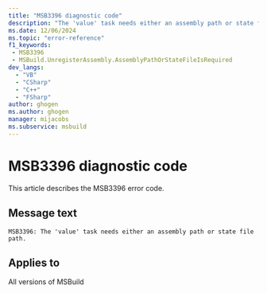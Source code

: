 ```yaml
---
title: "MSB3396 diagnostic code"
description: "The 'value' task needs either an assembly path or state file path."
ms.date: 12/06/2024
ms.topic: "error-reference"
f1_keywords:
 - MSB3396
 - MSBuild.UnregisterAssembly.AssemblyPathOrStateFileIsRequired
dev_langs:
  - "VB"
  - "CSharp"
  - "C++"
  - "FSharp"
author: ghogen
ms.author: ghogen
manager: mijacobs
ms.subservice: msbuild
---
```


# MSB3396 diagnostic code

<!-- :::ErrorDefinitionDescription::: -->
<!-- :::editable-content name="introDescription"::: -->
This article describes the MSB3396 error code.
<!-- :::editable-content-end::: -->

## Message text

`MSB3396: The 'value' task needs either an assembly path or state file path.`

<!-- :::editable-content name="postOutputDescription"::: -->
<!--
{StrBegin="MSB3396: "}
-->
<!-- :::editable-content-end::: -->
<!-- :::ErrorDefinitionDescription-end::: -->

## Applies to

All versions of MSBuild
